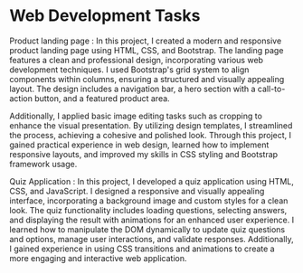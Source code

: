 # Web Development Tasks


Product landing page : In this project, I created a modern and responsive product landing page using HTML, CSS, and Bootstrap. The landing page features a clean and professional design, incorporating various web development techniques. I used Bootstrap's grid system to align components within columns, ensuring a structured and visually appealing layout. The design includes a navigation bar, a hero section with a call-to-action button, and a featured product area.

Additionally, I applied basic image editing tasks such as cropping to enhance the visual presentation. By utilizing design templates, I streamlined the process, achieving a cohesive and polished look. Through this project, I gained practical experience in web design, learned how to implement responsive layouts, and improved my skills in CSS styling and Bootstrap framework usage.


Quiz Application : In this project, I developed a quiz application using HTML, CSS, and JavaScript. I designed a responsive and visually appealing interface, incorporating a background image and custom styles for a clean look. The quiz functionality includes loading questions, selecting answers, and displaying the result with animations for an enhanced user experience. I learned how to manipulate the DOM dynamically to update quiz questions and options, manage user interactions, and validate responses. Additionally, I gained experience in using CSS transitions and animations to create a more engaging and interactive web application.
